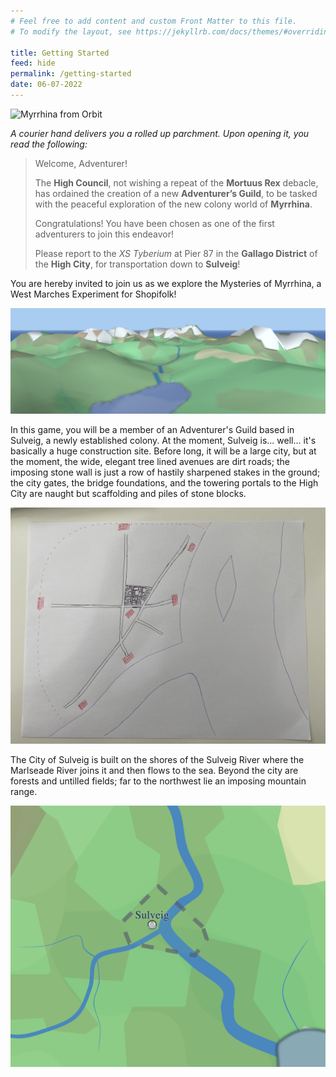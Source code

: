 ```yaml
---
# Feel free to add content and custom Front Matter to this file.
# To modify the layout, see https://jekyllrb.com/docs/themes/#overriding-theme-defaults

title: Getting Started
feed: hide
permalink: /getting-started
date: 06-07-2022
---
```


![Myrrhina from Orbit](assets/img/myrrhina-orbit.gif)

_A courier hand delivers you a rolled up parchment. Upon opening it, you read the following:_

> Welcome, Adventurer!
> 
> 
> The **High Council**, not wishing a repeat of the **Mortuus Rex** debacle, has ordained the creation of a new **Adventurer’s Guild**, to be tasked with the peaceful exploration of the new colony world of **Myrrhina**.
> 
> 
> Congratulations! You have been chosen as one of the first adventurers to join this endeavor!
> 
> 
> Please report to the _XS Tyberium_ at Pier 87 in the **Gallago District** of the **High City**, for transportation down to **Sulveig**!

You are hereby invited to join us as we explore the Mysteries of Myrrhina, a West Marches Experiment for Shopifolk!

![Sulveig Region](assets/img/sulveig-region-3d.png)

In this game, you will be a member of an Adventurer's Guild based in Sulveig, a newly established colony. At the moment, Sulveig is... well... it's basically a huge construction site. Before long, it will be a large city, but at the moment, the wide, elegant tree lined avenues are dirt roads; the imposing stone wall is just a row of hastily sharpened stakes in the ground; the city gates, the bridge foundations, and the towering portals to the High City are naught but scaffolding and piles of stone blocks.

![Sulveig City](assets/img/sulveig-city-500-03-01.jpeg)

The City of Sulveig is built on the shores of the Sulveig River where the Marlseade River joins it and then flows to the sea. Beyond the city are forests and untilled fields; far to the northwest lie an imposing mountain range.

![Sulveig Region](assets/img/sulveig-region-500-03-01.png)